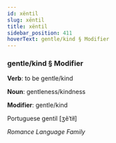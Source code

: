 ```yaml
---
id: xëntil
slug: xëntil
title: xëntil
sidebar_position: 411
hoverText: gentle/kind § Modifier
---
```


### gentle/kind § Modifier

**Verb**: to be gentle/kind

**Noun**: gentleness/kindness

**Modifier**: gentle/kind

Portuguese gentil [ʒẽˈtiɫ]

*Romance Language Family*